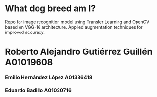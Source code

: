 # What dog breed am I? 


Repo for image recognition model using Transfer Learning and OpenCV based on VGG-16 architecture. Applied augmentation techniques for improved accuracy.


# Roberto Alejandro Gutiérrez Guillén A01019608
### Emilio Hernández López A01336418
### Eduardo Badillo A01020716



